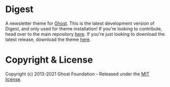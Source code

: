 # Digest

A newsletter theme for [Ghost](http://github.com/tryghost/ghost/). This is the latest development version of Digest, and only used for theme installation! If you're looking to contribute, head over to the main repository [here](https://github.com/TryGhost/Themes). If you're just looking to download the latest release, download the theme [here](https://github.com/TryGhost/Digest/archive/refs/heads/master.zip).

# Copyright & License

Copyright (c) 2013-2021 Ghost Foundation - Released under the [MIT license](LICENSE).
